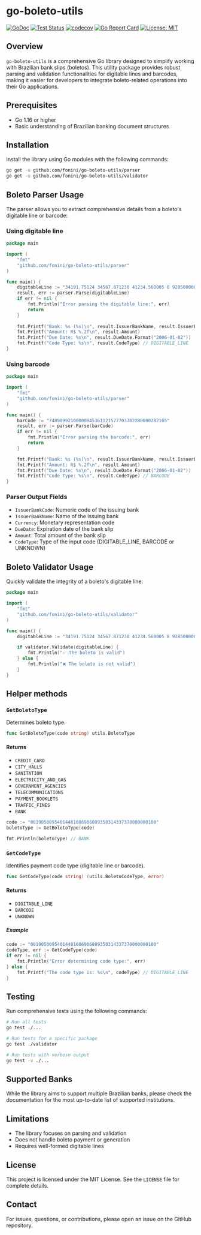 # go-boleto-utils

[![GoDoc](https://pkg.go.dev/badge/github.com/fonini/go-boleto-utils)](https://pkg.go.dev/github.com/fonini/go-boleto-utils)
[![Test Status](https://github.com/fonini/go-boleto-utils/workflows/tests/badge.svg)](https://github.com/fonini/go-boleto-utils/actions?query=workflow%3Atests)
[![codecov](https://codecov.io/github/fonini/go-boleto-utils/graph/badge.svg?token=L8ZSJUCHFJ)](https://codecov.io/github/fonini/go-boleto-utils)
[![Go Report Card](https://goreportcard.com/badge/github.com/fonini/go-boleto-utils?force=true)](https://goreportcard.com/report/github.com/fonini/go-boleto-utils)
[![License: MIT](https://img.shields.io/badge/License-MIT-yellow.svg)](https://opensource.org/licenses/MIT)

## Overview

`go-boleto-utils` is a comprehensive Go library designed to simplify working with Brazilian bank slips (boletos). This utility package provides robust parsing and validation functionalities for digitable lines and barcodes, making it easier for developers to integrate boleto-related operations into their Go applications.

## Prerequisites

- Go 1.16 or higher
- Basic understanding of Brazilian banking document structures

## Installation

Install the library using Go modules with the following commands:

```sh
go get -u github.com/fonini/go-boleto-utils/parser
go get -u github.com/fonini/go-boleto-utils/validator
```

## Boleto Parser Usage

The parser allows you to extract comprehensive details from a boleto's digitable line or barcode:

### Using digitable line
```go
package main

import (
    "fmt"
    "github.com/fonini/go-boleto-utils/parser"
)

func main() {
    digitableLine := "34191.75124 34567.871230 41234.560005 8 92850000026035"
    result, err := parser.Parse(digitableLine)
    if err != nil {
        fmt.Println("Error parsing the digitable line:", err)
        return
    }
    
    fmt.Printf("Bank: %s (%s)\n", result.IssuerBankName, result.IssuerBankCode)
    fmt.Printf("Amount: R$ %.2f\n", result.Amount)
    fmt.Printf("Due Date: %s\n", result.DueDate.Format("2006-01-02"))
    fmt.Printf("Code Type: %s\n", result.CodeType) // DIGITABLE_LINE
}
```

### Using barcode

```go
package main

import (
    "fmt"
    "github.com/fonini/go-boleto-utils/parser"
)

func main() {
    barCode := "74898992100000845361121577703702280000282105"
    result, err := parser.Parse(barCode)
    if err != nil {
        fmt.Println("Error parsing the barcode:", err)
        return
    }

    fmt.Printf("Bank: %s (%s)\n", result.IssuerBankName, result.IssuerBankCode)
    fmt.Printf("Amount: R$ %.2f\n", result.Amount)
    fmt.Printf("Due Date: %s\n", result.DueDate.Format("2006-01-02"))
    fmt.Printf("Code Type: %s\n", result.CodeType) // BARCODE
}
```

### Parser Output Fields

- `IssuerBankCode`: Numeric code of the issuing bank
- `IssuerBankName`: Name of the issuing bank
- `Currency`: Monetary representation code
- `DueDate`: Expiration date of the bank slip
- `Amount`: Total amount of the bank slip
- `CodeType`: Type of the input code (DIGITABLE_LINE, BARCODE or UNKNOWN)

## Boleto Validator Usage

Quickly validate the integrity of a boleto's digitable line:

```go
package main

import (
	"fmt"
	"github.com/fonini/go-boleto-utils/validator"
)

func main() {
	digitableLine := "34191.75124 34567.871230 41234.560005 8 92850000026035"

	if validator.Validate(digitableLine) {
		fmt.Println("✅ The boleto is valid")
	} else {
		fmt.Println("❌ The boleto is not valid")
	}
}
```

## Helper methods

### `GetBoletoType`

Determines boleto type.

```go
func GetBoletoType(code string) utils.BoletoType
```

#### Returns
- `CREDIT_CARD`
- `CITY_HALLS`
- `SANITATION`
- `ELECTRICITY_AND_GAS`
- `GOVERNMENT_AGENCIES`
- `TELECOMMUNICATIONS`
- `PAYMENT_BOOKLETS`
- `TRAFFIC_FINES`
- `BANK`

```go
code := "00190500954014481606906809350314337370000000100"
boletoType := GetBoletoType(code)

fmt.Println(boletoType) // BANK
```


### `GetCodeType`

Identifies payment code type (digitable line or barcode).

```go
func GetCodeType(code string) (utils.BoletoCodeType, error)
```

#### Returns
- `DIGITABLE_LINE`
- `BARCODE`
- `UNKNOWN`

##### Example

```go
code := "00190500954014481606906809350314337370000000100"
codeType, err := GetCodeType(code)
if err != nil {
    fmt.Println("Error determining code type:", err)
} else {
    fmt.Printf("The code type is: %s\n", codeType) // DIGITABLE_LINE
}
```

## Testing

Run comprehensive tests using the following commands:

```sh
# Run all tests
go test ./...

# Run tests for a specific package
go test ./validator

# Run tests with verbose output
go test -v ./...
```

## Supported Banks

While the library aims to support multiple Brazilian banks, please check the documentation for the most up-to-date list of supported institutions.

## Limitations

- The library focuses on parsing and validation
- Does not handle boleto payment or generation
- Requires well-formed digitable lines

## License

This project is licensed under the MIT License. See the `LICENSE` file for complete details.

## Contact

For issues, questions, or contributions, please open an issue on the GitHub repository.